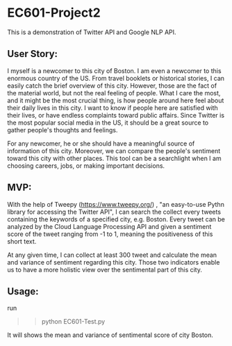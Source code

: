 # EC601-Project2
This is a demonstration of Twitter API and Google NLP API. 

## User Story:

I myself is a newcomer to this city of Boston. I am even a newcomer to this enormous country of the US. From travel booklets or historical stories, I can easily catch the brief overview of this city. However, those are the fact of the material world, but not the real feeling of people. What I care the most, and it might be the most crucial thing, is how people around here feel about their daily lives in this city. I want to know if people here are satisfied with their lives, or have endless complaints toward public affairs. Since Twitter is the most popular social media in the US, it should be a great source to gather people's thoughts and feelings. 

For any newcomer, he or she should have a meaningful source of information of this city. Moreover, we can compare the people's sentiment toward this city with other places. This tool can be a searchlight when I am choosing careers, jobs, or making important decisions. 


## MVP:

With the help of Tweepy (https://www.tweepy.org/) , "an easy-to-use Pythn library for accessing the Twitter API", I can search the collect every tweets containing the keywords of a specified city, e.g. Boston. Every tweet can be analyzed by the Cloud Language Processing API and given a sentiment score of the tweet ranging from -1 to 1, meaning the positiveness of this short text.

At any given time, I can collect at least 300 tweet and calculate the mean and variance of sentiment regarding this city. Those two indicators enable us to have a more holistic view over the sentimental part of this city.

## Usage:

run 
>> python EC601-Test.py

It will shows the mean and variance of sentimental score of city Boston.
